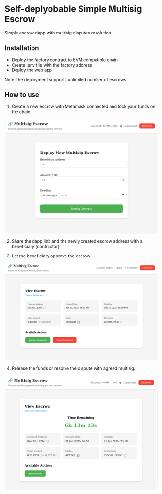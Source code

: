 # Self-deplyobable Simple Multisig Escrow
Simple escrow dapp with multisig disputes resolution

## Installation
- Deploy the factory contract to EVM compatible chain
- Create .env file with the factory address
- Deploy the web app

Note: the deployment supports unlimited number of escrows

## How to use

1. Create a new escrow with Metamask connected and lock your funds on the chain.

![Create escrow](./assets/create_escrow.png)

2. Share the dapp link and the newly created escrow address with a beneficiary (contractor).

3. Let the beneficiary approve the escrow.

![Approve escrow](./assets/approve_escrow.png)

4. Release the funds or resolve the dispute with agreed multisig.

![Release funds](./assets/release_escrow.png)
